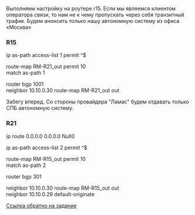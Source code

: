Выполняем настройку на роутере r15. Если мы являемся клиентом оператора связи, то нам не к чему пропускать через себя транзитный трафик. Будем анонсить только нашу автономную систему из офиса «Москва»   

### R15  
  ip as-path access-list 1 permit ^$   

  route-map RM-R21_out permit 10   
match as-path 1   

router bgp 1001   
 neighbor 10.10.0.30 route-map RM-R21_out out   

   Забегу вперед. Со стороны провайдера "Ламас" будем отдавать только СПБ автономную систему.

   ### R21   
   ip route 0.0.0.0 0.0.0.0 Null0

   ip as-path access-list 2 permit ^$   

   route-map RM-R15_out permit 10   
 match as-path 2   

router bgp 301   

 neighbor 10.10.0.30 route-map RM-R15_out out   
 neighbor 10.10.0.29 default-originate

[Ссылка обратно на задание](/labs/lab10/filt_as-path_msk/README.md#)    